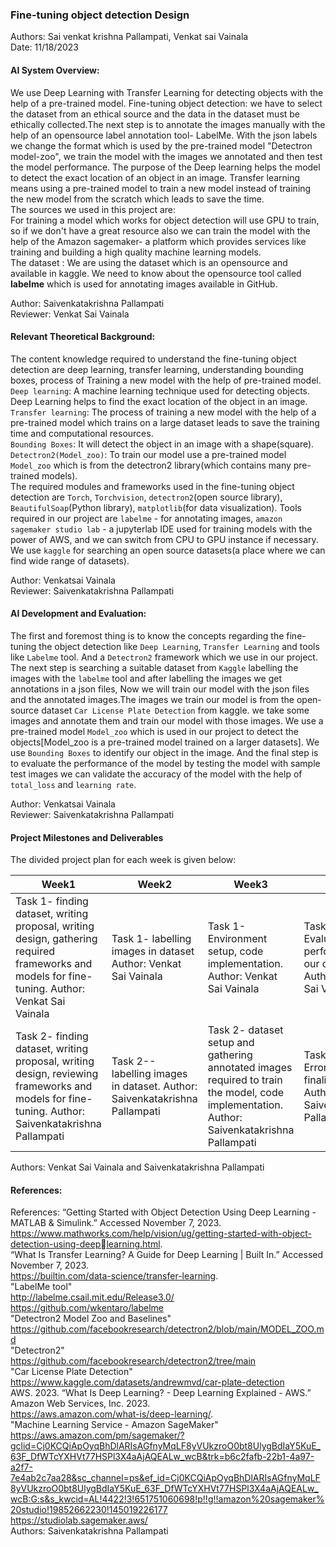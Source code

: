 ### Fine-tuning object detection Design
Authors: Sai venkat krishna Pallampati, Venkat sai Vainala<br>
Date: 11/18/2023

#### AI System Overview:
We use Deep Learning with Transfer Learning for detecting objects with the help of a pre-trained model. 
Fine-tuning object detection: we have to select the dataset from an ethical source and the data in the dataset must be ethically collected.The next step is to annotate the images manually with the help of an opensource  label annotation tool- LabelMe. With the json labels we change the format which is used by the pre-trained model "Detectron model-zoo", we train the model with the images we annotated and then test the model performance.
The purpose of the Deep learning helps the model to detect the exact location of an object in an image.  Transfer learning means using a pre-trained model to train a new model instead of training the new model from the scratch which leads to save the time.<br>
The sources we used in this project are:<br>
For training a model which works for object detection will use GPU to train, so if we don't have a great resource also we can train the model with the help of the Amazon sagemaker- a platform which provides services like training and building a high quality machine learning models.<br>
The dataset : We are using the dataset which is an opensource and available in kaggle. We need to know about the opensource tool called **labelme** which is used for annotating images available in GitHub.<br>

Author: Saivenkatakrishna Pallampati<br>
Reviewer: Venkat Sai Vainala

#### Relevant Theoretical Background:
The content knowledge required to understand the fine-tuning object detection are deep learning, transfer learning, understanding bounding boxes, process of Training a new model with the help of pre-trained model. <br>
`Deep learning`: A machine learning technique used for detecting objects. Deep Learning helps to find the exact location of the object in an image. <br>
`Transfer learning`: The process of training a new model with the help of a pre-trained model which trains on a large dataset leads to save the training time and computational resources. <br>
`Bounding Boxes`: It will detect the object in an image with a shape(square). <br>
`Detectron2(Model_zoo)`: To train our model use a pre-trained model `Model_zoo` which is from the detectron2 library(which contains many pre-trained models). <br>
The required modules and frameworks used in the fine-tuning object detection are `Torch`, `Torchvision`, `detectron2`(open source library), `BeautifulSoap`(Python library),
`matplotlib`(for data visualization). Tools required in our project are `labelme` - for annotating images, `amazon sagemaker studio lab` - a jupyterlab IDE used for training
models with the power of AWS, and we can switch from CPU to GPU instance if necessary. We use `kaggle` for searching an open source datasets(a place where we can find
wide range of datasets). <br>

Author: Venkatsai Vainala <br>
Reviewer: Saivenkatakrishna Pallampati

#### AI Development and Evaluation:
The first and foremost thing is to know the concepts regarding the fine-tuning the object detection like `Deep Learning`, `Transfer Learning` and tools like `Labelme` tool. 
And a `Detectron2` framework which we use in our project. The next step is searching a suitable dataset from `Kaggle` labelling the images with the `labelme` tool and after 
labelling the images we get annotations in a json files, Now we will train our model with the json files and the annotated images.The images we train our model is from the open-source dataset `Car License Plate Detection` from kaggle. 
we take some images and annotate them and train our model with those images. We use a pre-trained model `Model_zoo` which is used in our project to detect the objects[Model_zoo is a pre-trained model trained on a larger datasets]. 
We use `Bounding Boxes` to identify our object in the image. And the final step is to evaluate the performance of the model by testing the model with sample test images we can validate the accuracy of the model with the help of `total_loss` and `learning rate`.

Author: Venkatsai Vainala <br>
Reviewer: Saivenkatakrishna Pallampati

#### Project Milestones and Deliverables
The divided project plan for each week is given below:

| Week1                                                                                                                                                                                           | Week2                                                                                                                                           | Week3                                                                                                                                                                                                   | Week4                                                                                                                                                          | Week5                                                                                                                                                      |
|-------------------------------------------------------------------------------------------------------------------------------------------------------------------------------------------------|-------------------------------------------------------------------------------------------------------------------------------------------------|---------------------------------------------------------------------------------------------------------------------------------------------------------------------------------------------------------|----------------------------------------------------------------------------------------------------------------------------------------------------------------|------------------------------------------------------------------------------------------------------------------------------------------------------------|
| Task 1- finding dataset, writing proposal, writing design, gathering required frameworks and models for fine-tuning.                                          Author: Venkat Sai Vainala        | Task 1- labelling images in dataset       Author: Venkat Sai Vainala                                                                            | Task 1-  Environment setup, code implementation.                                                    Author: Venkat Sai Vainala                                                                          | Task 1- Evaluating model performance with  our dataset.                                                          Author: Venkat Sai Vainala                    | Task 1- PPT Preparation for demo, document preparation.                                                                        Author: Venkat Sai Vainala  |
| Task 2- finding dataset, writing proposal, writing design, reviewing frameworks and models for fine-tuning.                                                Author: Saivenkatakrishna Pallampati | Task 2-- labelling images in dataset.                                                                      Author: Saivenkatakrishna Pallampati | Task 2- dataset setup and gathering annotated images required to train the model, code implementation.                                                             Author: Saivenkatakrishna Pallampati | Task 2- fixing Errors and finalizing report.                                                                              Author: Saivenkatakrishna Pallampati | Task 2- Demo preparation, document preparation.                                                                       Author: Saivenkatakrishna Pallampati |


Authors: Venkat Sai Vainala and Saivenkatakrishna Pallampati

#### References:
References:
“Getting Started with Object Detection Using Deep Learning - MATLAB & Simulink.” Accessed November
7, 2023.<br>
https://www.mathworks.com/help/vision/ug/getting-started-with-object-detection-using-deeplearning.html. <br>
“What Is Transfer Learning? A Guide for Deep Learning | Built In.” Accessed November 7, 2023. <br>
https://builtin.com/data-science/transfer-learning. <br>
"LabelMe tool"<br>
http://labelme.csail.mit.edu/Release3.0/ <br>
https://github.com/wkentaro/labelme <br>
"Detectron2 Model Zoo and Baselines" <br>
https://github.com/facebookresearch/detectron2/blob/main/MODEL_ZOO.md <br>
"Detectron2" <br>
https://github.com/facebookresearch/detectron2/tree/main <br>
"Car License Plate Detection" <br>
https://www.kaggle.com/datasets/andrewmvd/car-plate-detection <br>
AWS. 2023. “What Is Deep Learning? - Deep Learning Explained - AWS.” Amazon Web Services, Inc. 2023. <br> 
https://aws.amazon.com/what-is/deep-learning/. <br>
"Machine Learning Service - Amazon SageMaker" <br>
https://aws.amazon.com/pm/sagemaker/?gclid=Cj0KCQiApOyqBhDlARIsAGfnyMqLF8yVUkzroO0bt8UlygBdIaY5KuE_63F_DfWTcYXHVt77HSPl3X4aAjAQEALw_wcB&trk=b6c2fafb-22b1-4a97-a2f7-7e4ab2c7aa28&sc_channel=ps&ef_id=Cj0KCQiApOyqBhDlARIsAGfnyMqLF8yVUkzroO0bt8UlygBdIaY5KuE_63F_DfWTcYXHVt77HSPl3X4aAjAQEALw_wcB:G:s&s_kwcid=AL!4422!3!651751060698!p!!g!!amazon%20sagemaker%20studio!19852662230!145019226177 <br>
https://studiolab.sagemaker.aws/ <br>
Authors: Saivenkatakrishna Pallampati 